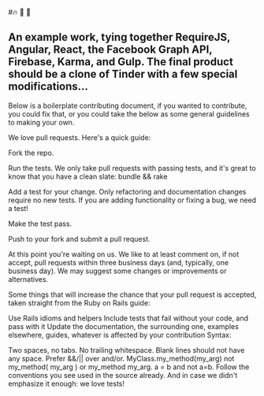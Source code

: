 #🔥 📖 💬

An example work, tying together RequireJS, Angular, React, the Facebook Graph API, Firebase, Karma, and Gulp. The final product should be a clone of Tinder with a few special modifications...
---
Below is a boilerplate contributing document, if you wanted to contribute, you could fix that, or you could take the below as some general guidelines to making your own.

We love pull requests. Here's a quick guide:

Fork the repo.

Run the tests. We only take pull requests with passing tests, and it's great to know that you have a clean slate: bundle && rake

Add a test for your change. Only refactoring and documentation changes require no new tests. If you are adding functionality or fixing a bug, we need a test!

Make the test pass.

Push to your fork and submit a pull request.

At this point you're waiting on us. We like to at least comment on, if not accept, pull requests within three business days (and, typically, one business day). We may suggest some changes or improvements or alternatives.

Some things that will increase the chance that your pull request is accepted, taken straight from the Ruby on Rails guide:

Use Rails idioms and helpers
Include tests that fail without your code, and pass with it
Update the documentation, the surrounding one, examples elsewhere, guides, whatever is affected by your contribution
Syntax:

Two spaces, no tabs.
No trailing whitespace. Blank lines should not have any space.
Prefer &&/|| over and/or.
MyClass.my_method(my_arg) not my_method( my_arg ) or my_method my_arg.
a = b and not a=b.
Follow the conventions you see used in the source already.
And in case we didn't emphasize it enough: we love tests!